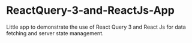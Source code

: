 # ReactQuery-3-and-ReactJs-App
Little app to demonstrate the use of React Query 3 and React Js for data fetching and server state management.
